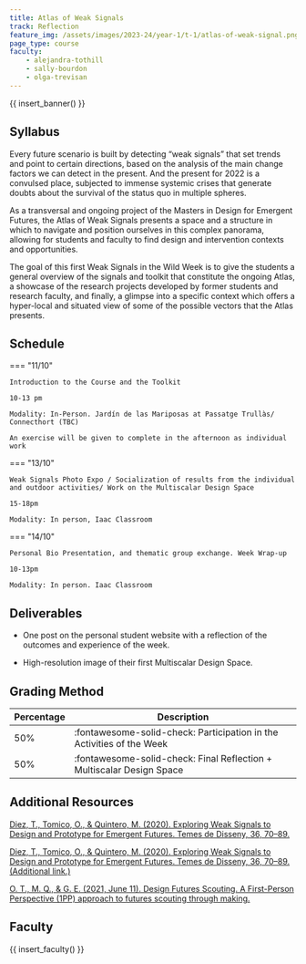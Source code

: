 ```yaml
---
title: Atlas of Weak Signals
track: Reflection
feature_img: /assets/images/2023-24/year-1/t-1/atlas-of-weak-signal.png
page_type: course
faculty:
    - alejandra-tothill
    - sally-bourdon
    - olga-trevisan
---
```


{{ insert_banner() }}

## Syllabus

Every future scenario is built by detecting “weak signals” that set trends and point to certain directions, based on the analysis of the main change factors we can detect in the present. And the present for 2022 is a convulsed place, subjected to immense systemic crises that generate doubts about the survival of the status quo in multiple spheres.

As a transversal and ongoing project of the Masters in Design for Emergent Futures, the Atlas of Weak Signals presents a space and a structure in which to navigate and position ourselves in this complex panorama, allowing for students and faculty to find design and intervention contexts and opportunities.

The goal of this first Weak Signals in the Wild Week is to give the students a general overview of the signals and toolkit that constitute the ongoing Atlas, a showcase of the research projects developed by former students and research faculty, and finally, a glimpse into a specific context which offers a hyper-local and situated view of some of the possible vectors that the Atlas presents.

## Schedule

=== "11/10"

    Introduction to the Course and the Toolkit

    10-13 pm

    Modality: In-Person. Jardín de las Mariposas at Passatge Trullàs/ Connecthort (TBC)
    
    An exercise will be given to complete in the afternoon as individual work


=== "13/10"

    Weak Signals Photo Expo / Socialization of results from the individual and outdoor activities/ Work on the Multiscalar Design Space

    15-18pm

    Modality: In person, Iaac Classroom


=== "14/10"

    Personal Bio Presentation, and thematic group exchange. Week Wrap-up

    10-13pm

    Modality: In person. Iaac Classroom


## Deliverables

- One post on the personal student website with a reflection of the outcomes and experience of the week.

- High-resolution image of their first Multiscalar Design Space.

## Grading Method


| Percentage  | Description                                                           |
| ----------- | ------------------------------------                                  |
| 50%         | :fontawesome-solid-check: Participation in the Activities of the Week |
| 50%         | :fontawesome-solid-check: Final Reflection + Multiscalar Design Space |

## Additional Resources

[Diez, T., Tomico, O., & Quintero, M. (2020). Exploring Weak Signals to Design and Prototype for Emergent Futures. Temes de Disseny, 36, 70–89.]( https://doi.org/10.46467/tdd36.2020.70-89)

[Diez, T., Tomico, O., & Quintero, M. (2020). Exploring Weak Signals to Design and Prototype for Emergent Futures. Temes de Disseny, 36, 70–89. (Additional link.)](https://www.elisava.net/en/publications/temes-de-disseny-36-design-futures-now-literacies-and-making)

[O. T., M. Q., & G. E. (2021, June 11). Design Futures Scouting. A First-Person Perspective (1PP) approach to futures scouting through making.]( http://www.fuel4design.org/index.php/design-futures-scouting/)

## Faculty

{{ insert_faculty() }}